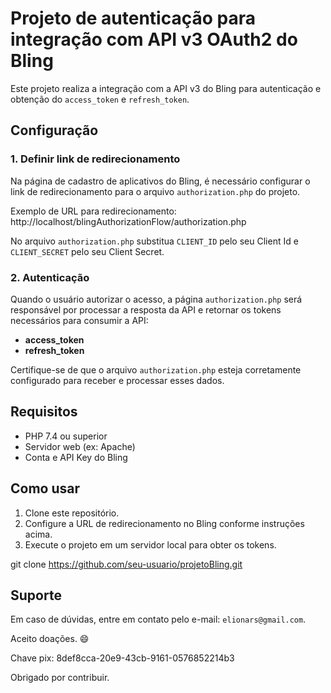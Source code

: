 # Projeto de autenticação para integração com API v3 OAuth2 do Bling

Este projeto realiza a integração com a API v3 do Bling para autenticação e obtenção do `access_token` e `refresh_token`.

## Configuração

### 1. Definir link de redirecionamento

Na página de cadastro de aplicativos do Bling, é necessário configurar o link de redirecionamento para o arquivo `authorization.php` do projeto.

Exemplo de URL para redirecionamento: http://localhost/blingAuthorizationFlow/authorization.php

No arquivo `authorization.php` substitua `CLIENT_ID` pelo seu Client Id e `CLIENT_SECRET` pelo seu Client Secret.


### 2. Autenticação

Quando o usuário autorizar o acesso, a página `authorization.php` será responsável por processar a resposta da API e retornar os tokens necessários para consumir a API:

- **access_token**
- **refresh_token**

Certifique-se de que o arquivo `authorization.php` esteja corretamente configurado para receber e processar esses dados.

## Requisitos

- PHP 7.4 ou superior
- Servidor web (ex: Apache)
- Conta e API Key do Bling

## Como usar

1. Clone este repositório.
2. Configure a URL de redirecionamento no Bling conforme instruções acima.
3. Execute o projeto em um servidor local para obter os tokens.

git clone https://github.com/seu-usuario/projetoBling.git


## Suporte

Em caso de dúvidas, entre em contato pelo e-mail: `elionars@gmail.com`.

Aceito doações. 😄

Chave pix: 8def8cca-20e9-43cb-9161-0576852214b3

Obrigado por contribuir.
